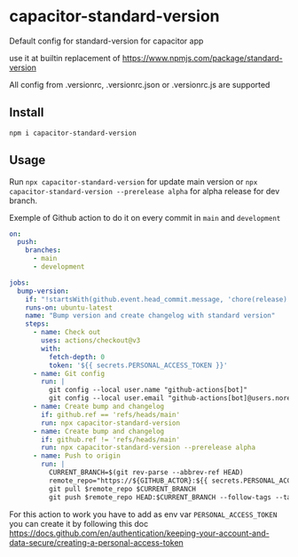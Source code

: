 # capacitor-standard-version

Default config for standard-version for capacitor app

use it at builtin replacement of https://www.npmjs.com/package/standard-version

All config from .versionrc, .versionrc.json or .versionrc.js are supported


## Install 


`npm i capacitor-standard-version`

## Usage

Run `npx capacitor-standard-version` for update main version or `npx capacitor-standard-version --prerelease alpha` for alpha release for dev branch.

Exemple of Github action to do it on every commit in `main` and `development`

```yml
on:
  push:
    branches:
      - main
      - development

jobs:
  bump-version:
    if: "!startsWith(github.event.head_commit.message, 'chore(release):')"
    runs-on: ubuntu-latest
    name: "Bump version and create changelog with standard version"
    steps:
      - name: Check out
        uses: actions/checkout@v3
        with:
          fetch-depth: 0
          token: '${{ secrets.PERSONAL_ACCESS_TOKEN }}'
      - name: Git config
        run: |
          git config --local user.name "github-actions[bot]"
          git config --local user.email "github-actions[bot]@users.noreply.github.com"
      - name: Create bump and changelog
        if: github.ref == 'refs/heads/main'
        run: npx capacitor-standard-version
      - name: Create bump and changelog
        if: github.ref != 'refs/heads/main'
        run: npx capacitor-standard-version --prerelease alpha
      - name: Push to origin
        run: |
          CURRENT_BRANCH=$(git rev-parse --abbrev-ref HEAD)
          remote_repo="https://${GITHUB_ACTOR}:${{ secrets.PERSONAL_ACCESS_TOKEN }}@github.com/${GITHUB_REPOSITORY}.git"
          git pull $remote_repo $CURRENT_BRANCH
          git push $remote_repo HEAD:$CURRENT_BRANCH --follow-tags --tags
```
For this action to work you have to add as env var `PERSONAL_ACCESS_TOKEN` you can create it by following this doc https://docs.github.com/en/authentication/keeping-your-account-and-data-secure/creating-a-personal-access-token
